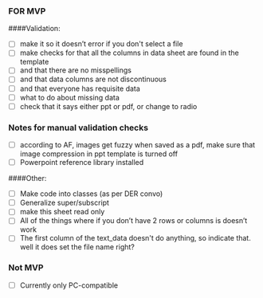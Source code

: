### FOR MVP

####Validation:

- [ ] make it so it doesn’t error if you don't select a file
- [ ] make checks for that all the columns in data sheet are found in  the template
- [ ] and that there are no misspellings
- [ ] and that data columns are not discontinuous
- [ ] and that everyone has requisite data 
- [ ] what to do about missing data
- [ ] check that it says either ppt or pdf, or change to radio 

### Notes for manual validation checks
- [ ] according to AF, images get fuzzy when saved as a pdf, make sure that image compression in ppt template is turned off
- [ ] Powerpoint reference library installed

####Other:

- [ ] Make code into classes (as per DER convo)
- [ ] Generalize super/subscript
- [ ] make this sheet read only
- [ ] All of the things where if you don’t have 2 rows or columns is doesn’t work
- [ ] The first column of the text_data doesn't do anything, so indicate that. well it does set the file name right?

### Not MVP

- [ ] Currently only PC-compatible

